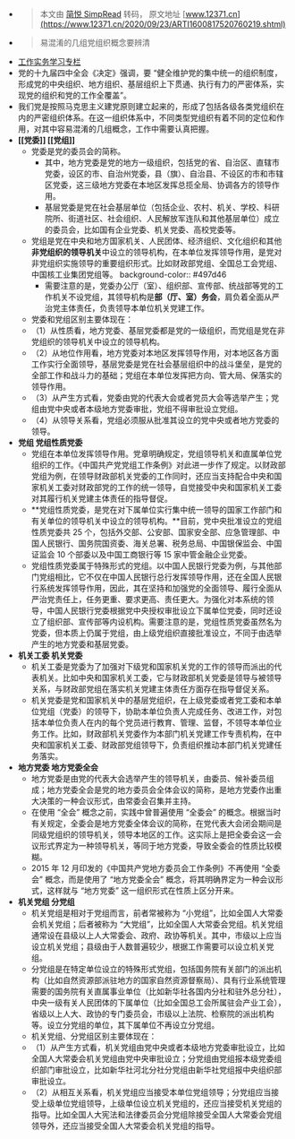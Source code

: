 - > 本文由 [简悦 SimpRead](http://ksria.com/simpread/) 转码， 原文地址 [www.12371.cn](https://www.12371.cn/2020/09/23/ARTI1600817520760219.shtml)
- > 易混淆的几组党组织概念要辨清
- [工作实务学习专栏](http://www.12371.cn/special/gzsw/)
- 党的十九届四中全会《决定》强调，要 “健全维护党的集中统一的组织制度，形成党的中央组织、地方组织、基层组织上下贯通、执行有力的严密体系，实现党的组织和党的工作全覆盖”。
- 我们党是按照马克思主义建党原则建立起来的，形成了包括各级各类党组织在内的严密组织体系。在这一组织体系中，不同类型党组织有着不同的定位和作用，对其中容易混淆的几组概念，工作中需要认真把握。
- **[[党委]] [[党组]]**
	- 党委是党的委员会的简称。
		- 其中，地方党委是党的地方一级组织，包括党的省、自治区、直辖市党委，设区的市、自治州党委，县（旗）、自治县、不设区的市和市辖区党委，这三级地方党委在本地区发挥总揽全局、协调各方的领导作用。
		- 基层党委是党在社会基层单位（包括企业、农村、机关、学校、科研院所、街道社区、社会组织、人民解放军连队和其他基层单位）成立的委员会，比如国有企业党委、机关党委、高校党委等。
	- 党组是党在中央和地方国家机关、人民团体、经济组织、文化组织和其他**非党组织的领导机关**中设立的领导机构，在本单位发挥领导作用，是党对非党组织实施领导的重要组织形式。比如财政部党组、全国总工会党组、中国核工业集团党组等。
	  background-color:: #497d46
		- 需要注意的是，党委办公厅（室）、组织部、宣传部、统战部等党的工作机关不设党组，其领导机构是**部（厅、室）务会**，肩负着全面从严治党主体责任，负责领导本单位机关党建工作。
	- 党委和党组区别主要体现在：
	- （1）从性质看，地方党委、基层党委都是党的一级组织，而党组是党在非党组织的领导机关中设立的领导机构。
	- （2）从地位作用看，地方党委对本地区发挥领导作用，对本地区各方面工作实行全面领导，基层党委是党在社会基层组织中的战斗堡垒，是党的全部工作和战斗力的基础；党组在本单位发挥把方向、管大局、保落实的领导作用。
	- （3）从产生方式看，党委由党的代表大会或者党员大会等选举产生；党组由党中央或者本级地方党委审批，党组不得审批设立党组。
	- （4）从领导关系看，党组必须服从批准其设立的党中央或者地方党委的领导。
- **党组 党组性质党委**
	- 党组在本单位发挥领导作用。党章明确规定，党组领导机关和直属单位党组织的工作。《中国共产党党组工作条例》对此进一步作了规定。以财政部党组为例，在领导财政部机关党委的工作同时，还应当支持配合中央和国家机关工委对财政部党的工作的统一领导，自觉接受中央和国家机关工委对其履行机关党建主体责任的指导督促。
	- **党组性质党委，是党在对下属单位实行集中统一领导的国家工作部门和有关单位的领导机关中设立的领导机构。**目前，党中央批准设立的党组性质党委共 25 个，包括外交部、公安部、国家安全部、应急管理部、中国人民银行、国务院国资委、海关总署、税务总局、中国银保监会、中国证监会 10 个部委以及中国工商银行等 15 家中管金融企业党委。
	- 党组性质党委属于特殊形式的党组。以中国人民银行党委为例，与其他部门党组相比，它不仅在中国人民银行总行发挥领导作用，还在全国人民银行系统发挥领导作用，因此，其在坚持和加强党的全面领导、履行全面从严治党责任上，任务更重、要求更高、责任更大。为强化对本系统的领导，中国人民银行党委根据党中央授权审批设立下属单位党委，同时还设立了组织部、宣传部等内设机构。需要注意的是，党组性质党委虽然名为党委，但本质上仍属于党组，由上级党组织直接批准设立，不同于由选举产生的地方党委和基层党委。
- **机关工委 机关党委**
	- 机关工委是党委为了加强对下级党和国家机关党的工作的领导而派出的代表机关。比如中央和国家机关工委，它与财政部机关党委是领导与被领导关系，与财政部党组在落实机关党建主体责任方面存在指导督促关系。
	- 机关党委是党和国家机关中的基层党组织，在上级党委或者党工委和本单位党组（党委）的领导下，协助本单位负责人完成任务、改进工作，对包括本单位负责人在内的每个党员进行教育、管理、监督，不领导本单位业务工作。比如，财政部机关党委作为本部门机关党建工作专责机构，在中央和国家机关工委、财政部党组领导下，负责组织推动本部门机关党建任务落实。
- **地方党委 地方党委全会**
	- 地方党委是由党的代表大会选举产生的领导机关，由委员、候补委员组成；地方党委全会是党的地方委员会全体会议的简称，是地方党委作出重大决策的一种会议形式，由常委会召集并主持。
	- 在使用 “全会” 概念之前，实践中曾普遍使用 “全委会” 的概念。根据当时有关规定，全委会是地方党委全体会议的简称，在党代表大会闭会期间是同级党组织的领导机关，领导本地区的工作。这实际上是把全委会这一会议形式界定为一种领导机关，等同于地方党委，导致全委会的性质比较模糊。
	- 2015 年 12 月印发的《中国共产党地方委员会工作条例》不再使用 “全委会” 概念，而是使用了 “地方党委全会” 概念，将其明确界定为一种会议形式，这样就与 “地方党委” 这一组织形式在性质上区分开来。
- **机关党组 分党组**
	- 机关党组是相对于党组而言，前者常被称为 “小党组”，比如全国人大常委会机关党组；后者被称为 “大党组”，比如全国人大常委会党组。机关党组通常设在县级以上人大常委会、政府、政协等机关。其中，市级以上应当设立机关党组；县级由于人数普遍较少，根据工作需要可以设立机关党组。
	- 分党组是在特定单位设立的特殊形式党组，包括国务院有关部门的派出机构（比如自然资源部派驻地方的国家自然资源督察局）、具有行业系统管理需要的国务院有关直属事业单位（比如新华社各国内分社和驻外总分社），中央一级有关人民团体的下属单位（比如全国总工会所属驻会产业工会），省级以上人大、政协的专门委员会，市级以上法院、检察院的派出机构等。设立分党组的单位，其下属单位不再设立分党组。
	- 机关党组、分党组区别主要体现在：
	- （1）从产生方式看，机关党组由党中央或者本级地方党委审批设立，比如全国人大常委会机关党组由党中央审批设立；分党组由党组报本级党委组织部门审批设立，比如新华社河北分社分党组由新华社党组报中央组织部审批设立。
	- （2）从相互关系看，机关党组应当接受本单位党组领导；分党组应当接受上级单位党组领导，上级单位设立机关党组的，还应当接受机关党组的指导。比如全国人大宪法和法律委员会分党组除接受全国人大常委会党组领导外，还应当接受全国人大常委会机关党组的指导。